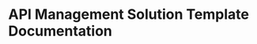 ﻿API Management Solution Template Documentation
===========================================================